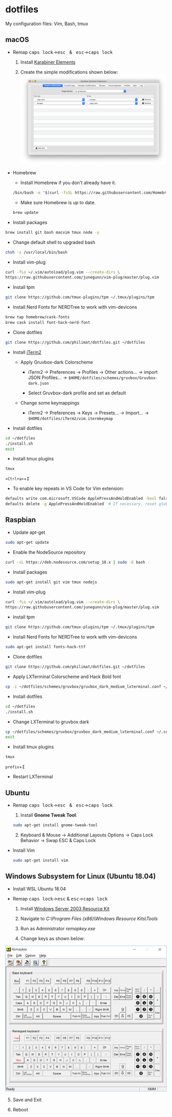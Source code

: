 
# dotfiles

My configuration files: Vim, Bash, tmux

## **macOS**  

- Remap <kbd>caps lock</kbd>&rightarrow;<kbd>esc</kbd> &nbsp; &
 &nbsp; <kbd>esc</kbd>&rightarrow;<kbd>caps lock</kbd>  

  1. Install [Karabiner Elements](https://pqrs.org/osx/karabiner/)

  2. Create the simple modifications shown below:  
![](images/karabiner.png)  


- Homebrew  

  - Install Homebrew if you don't already have it.  

  ```sh
  /bin/bash -e "$(curl -fsSL https://raw.githubusercontent.com/Homebrew/install/master/install)"
  ```  

  - Make sure Homebrew is up to date.  

  ```sh
  brew update
  ```  

- Install packages

```sh
brew install git bash macvim tmux node -y
```

- Change default shell to upgraded bash

```sh
chsh -s /usr/local/bin/bash
```

- Install vim-plug

```sh
curl -fLo ~/.vim/autoload/plug.vim --create-dirs \
https://raw.githubusercontent.com/junegunn/vim-plug/master/plug.vim
```

- Install tpm

```sh
git clone https://github.com/tmux-plugins/tpm ~/.tmux/plugins/tpm
```

- Install Nerd Fonts for NERDTree to work with vim-devicons  

```sh
brew tap homebrew/cask-fonts
brew cask install font-hack-nerd-font
```

- Clone dotfiles

```sh
git clone https://github.com/philimat/dotfiles.git ~/dotfiles
```

- Install [iTerm2](https://iterm2.com)

  - Apply Gruvbox-dark Colorscheme

    - iTerm2 &rightarrow; Preferences &rightarrow; Profiles &rightarrow;
      Other actions... &rightarrow; import JSON Profiles... &rightarrow;
      `$HOME/dotfiles/schemes/gruvbox/Gruvbox-dark.json`

    - Select Gruvbox-dark profile and set as default

  - Change some keymappings

    - iTerm2 &rightarrow; Preferences &rightarrow; Keys &rightarrow;
      Presets... &rightarrow; Import... &rightarrow;
      `$HOME/dotfiles/iTerm2/vim.itermkeymap`  

- Install dotfiles

```sh
cd ~/dotfiles
./install.sh
exit
```

- Install tmux plugins

```sh
tmux
```
`<Ctrl+a>`+<kbd>I</kbd>  


- To enable key repeats in VS Code for Vim extension:  

```sh
defaults write com.microsoft.VSCode ApplePressAndHoldEnabled -bool false  
defaults delete -g ApplePressAndHoldEnabled  # If necessary, reset global default  
```

## **Raspbian**

- Update apt-get

```sh
sudo apt-get update
```  

- Enable the NodeSource repository

```sh
curl -sL https://deb.nodesource.com/setup_10.x | sudo -E bash -
```  

- Install packages

```sh
sudo apt-get install git vim tmux nodejs
```  

- Install vim-plug

```sh
curl -fLo ~/.vim/autoload/plug.vim --create-dirs \
https://raw.githubusercontent.com/junegunn/vim-plug/master/plug.vim
```

- Install tpm

```sh
git clone https://github.com/tmux-plugins/tpm ~/.tmux/plugins/tpm
```

- Install Nerd Fonts for NERDTree to work with vim-devicons  

```sh
sudo apt-get install fonts-hack-ttf
```

- Clone dotfiles

```sh
git clone https://github.com/philimat/dotfiles.git ~/dotfiles
```

- Apply LXTerminal Colorscheme and Hack Bold font

```sh
cp -i ~/dotfiles/schemes/gruvbox/gruvbox_dark_medium_lxterminal.conf ~/.config/lxterminal/lxterminal.conf
```

- Install dotfiles

```sh
cd ~/dotfiles
./install.sh
```

- Change LXTerminal to gruvbox dark

```sh
cp ~/dotfiles/schemes/gruvbox/gruvbox_dark_medium_lxterminal.conf ~/.config/lxterminal/lxterminal.conf
exit
```

- Install tmux plugins

```sh
tmux
```
`prefix`+<kbd>I</kbd>  

- Restart LXTerminal

## **Ubuntu**

- Remap <kbd>caps lock</kbd>&rightarrow;<kbd>esc</kbd> &nbsp; &
 &nbsp; <kbd>esc</kbd>&rightarrow;<kbd>caps lock</kbd>  

  1. Install **Gnome Tweak Tool**:  

    ```sh
    sudo apt-get install gnome-tweak-tool
    ```

  2. Keyboard & Mouse &rightarrow; Additional Layouts Options &rightarrow; Caps
  Lock Behavior &rightarrow; Swap ESC & Caps Lock

- Install Vim

  ```sh
  sudo apt-get install vim
  ```  

## **Windows Subsystem for Linux (Ubuntu 18.04)**

- Install WSL Ubuntu 18.04

- Remap <kbd>caps lock</kbd>&rightarrow;<kbd>esc</kbd> &
  <kbd>esc</kbd>&rightarrow;<kbd>caps lock</kbd>  

  1. Install [Windows Server 2003 Resource
     Kit](https://www.microsoft.com/en-us/download/details.aspx?id=17657) 

  2. Navigate to *C:\Program Files (x86)\Windows Resource Kits\Tools*

  3. Run as Administrator *remapkey.exe*

  4. Change keys as shown below:

![](images/remapkey.png)

  5. Save and Exit

  6. Reboot  

[w]:images/windows_icon.png
[l]:images/linux_icon.png
[m]:images/macOS_icon.png
